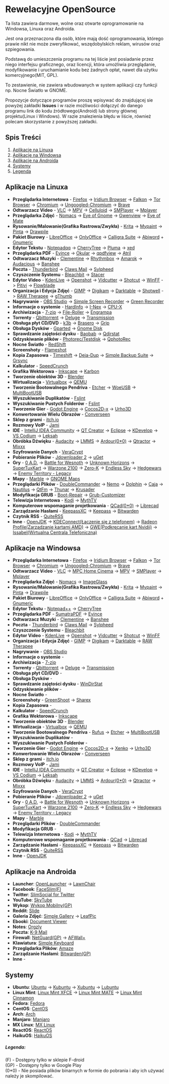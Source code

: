 # Rewelacyjne OpenSource


Ta lista zawiera darmowe, wolne oraz otwarte oprogramowanie na Windowsa, Linuxa oraz Androida.

Jest ona przeznaczona dla osób, które mają dość oprogramowania, którego prawie nikt nie może zweryfikować, wszędobylskich reklam, wirusów oraz szpiegowania.


Podstawą do umieszczenia programu na tej liście jest posiadanie przez niego interfejsu graficznego, oraz licencji, która umożliwia przeglądanie, modyfikowanie i uruchamianie kodu bez żadnych opłat, nawet dla użytku komercyjnego(MIT, GPL).

To zestawienie, nie zawiera wbudowanych w system aplikacji czy funkcji np. Nocne Światło w GNOME.

Propozycje dotyczące programów proszę wpisywać do znajdującej sie powyżej zakładki __Issues__ i w razie możliwości dołączyć do danego programu link do kodu źródłowego(Android) lub strony głównej projektu(Linux i Windows). W razie znalezienia błędu w liście, również polecam skorzystanie z powyższej zakładki.



## Spis Treści
1. [Aplikacje na Linuxa](#aplikacje-na-linuxa)
2. [Aplikacje na Windowsa](#aplikacje-na-windowsa)
3. [Aplikacje na Androida](#aplikacje-na-androida)
4. [Systemy](#systemy)
5. [Legenda](#legenda)

## Aplikacje na Linuxa
* __Przeglądarka Internetowa__ - [Firefox](https://www.mozilla.org/) -> [Iridium Browser](https://iridiumbrowser.de/) -> [Falkon](https://www.falkon.org/) -> [Tor Browser](https://www.torproject.org/) -> [Chromium](https://chromium.woolyss.com/download/) -> [Ungoogled-Chromium](https://github.com/Eloston/ungoogled-chromium) -> [Brave](https://github.com/brave/brave-browser/releases)
* __Odtwarzacz Video__ - [VLC](https://www.videolan.org/vlc/) -> [MPV](https://mpv.io/) -> [Celluloid](https://github.com/celluloid-player/celluloid) -> [SMPlayer](https://www.smplayer.info/) -> [Mplayer](http://www.mplayerhq.hu/)
* __Przeglądarka Zdjęć__ - [Nomacs](https://nomacs.org/) -> [Eye of Gnome](https://wiki.gnome.org/Apps/EyeOfGnome/) -> [Gwenview](https://userbase.kde.org/Gwenview) -> [Eye of Mate](https://github.com/mate-desktop/eom)
* __Rysowanie/Malowanie(Grafika Rastrowa/Zwykła)__ - [Krita](https://krita.org/) -> [Mypaint](http://mypaint.org/) -> [Pinta](https://pinta-project.com/pintaproject/pinta/) -> [Drawpile](https://drawpile.net/)
* __Pakiet Biurowy__ - [LibreOffice](https://pl.libreoffice.org/pobieranie/) -> [OnlyOffice](https://www.onlyoffice.com/) -> [Calligra Suite](https://www.calligra.org) -> [Abiword](https://abisource.com/) + [Gnumeric](http://www.gnumeric.org)
* __Edytor Tekstu__ - [Notepadqq](https://notepadqq.com/s/) -> [CherryTree](https://www.giuspen.com/cherrytree/) -> [Pluma](https://github.com/mate-desktop/pluma) -> [xed](https://github.com/linuxmint/xed)
* __Przeglądarka PDF__ - [Evince](https://wiki.gnome.org/Apps/Evince) -> [Okular](https://okular.kde.org/) -> [qpdfview](https://launchpad.net/qpdfview) -> [Atril](https://github.com/mate-desktop/atril)
* __Odtwarzacz Muzyki__ - [Clementine](https://www.clementine-player.org/) -> [Rhythmbox](https://wiki.gnome.org/Apps/Rhythmbox/) -> [Amarok](https://amarok.kde.org/) -> [Audacious](https://audacious-media-player.org/) -> [Banshee](http://www.banshee-project.org/)
* __Poczta__ - [Thunderbird](https://www.thunderbird.net) -> [Claws Mail](http://www.claws-mail.org/) -> [Sylpheed](https://sylpheed.sraoss.jp/en/)
* __Czyszczenie Systemu__ - [Bleachbit](https://www.bleachbit.org/) -> [Stacer](https://github.com/oguzhaninan/Stacer/releases)
* __Edytor Video__ - [KdenLive](https://kdenlive.org/) -> [Openshot](https://www.openshot.org/) -> [Vidcutter](https://github.com/ozmartian/vidcutter/releases) -> [Shotcut](https://www.shotcut.org/) -> [WinFF](https://www.biggmatt.com/p/winff.html) -> [Pitivi](http://www.pitivi.org/) -> [Flowblade](https://github.com/jliljebl/flowblade)
* __Organizacja i Edycja Zdjęć__ - [GIMP](https://www.gimp.org/) -> [Digikam](https://www.digikam.org/) -> [Darktable](https://www.darktable.org/) -> [Shotwell](https://wiki.gnome.org/Apps/Shotwell) -> [RAW Therapee](https://www.rawtherapee.com/) -> [gThumb](https://wiki.gnome.org/Apps/Gthumb)
* __Nagrywanie__ - [OBS Studio](https://obsproject.com/) -> [Simple Screen Recorder](https://www.maartenbaert.be/simplescreenrecorder/) -> [Green Recorder](https://github.com/foss-project/green-recorder)
* __Informacje o systemie__ - [HardInfo](https://help.ubuntu.com/community/HardInfo) -> [I-Nex](http://i-nex.linux.pl/) -> [CPU-X](https://github.com/X0rg/CPU-X/releases)
* __Archiwizacja__ - [7-zip](https://www.7-zip.org/) -> [File-Roller](https://en.wikipedia.org/wiki/File_Roller) -> [Engrampa](https://github.com/mate-desktop/engrampa)
* __Torrenty__ - [Qbittorrent](https://www.qbittorrent.org/) -> [Deluge](https://deluge-torrent.org/) -> [Transmission](https://transmissionbt.com/)
* __Obsługa płyt CD/DVD__ - [k3b](https://sourceforge.net/projects/k3b/) -> [Brasero](https://wiki.gnome.org/Apps/Brasero) -> [Grip](https://sourceforge.net/projects/grip/)
* __Obsługa Dysków__ - [Gparted](https://gparted.org/) -> [Gnome Disk](https://wiki.gnome.org/Apps/Disks)
* __Sprawdzanie zajętości dysku__ - [Baobab](http://www.marzocca.net/linux/baobab/) -> [Qdirstat](https://github.com/shundhammer/qdirstat)
* __Odzyskiwanie plików__ - [Photorec/Testdisk](https://www.cgsecurity.org/wiki/TestDisk_Download) -> [QphotoRec](https://www.cgsecurity.org/wiki/TestDisk_Download)
* __Nocne Światło__ - [RedShift](http://jonls.dk/redshift/)
* __Screenshoty__ - [Flameshot](https://github.com/lupoDharkael/flameshot)
* __Kopia Zapasowa__ - [Timeshift](https://github.com/teejee2008/timeshift) -> [Deja-Dup](https://wiki.gnome.org/Apps/DejaDup) -> [Simple Backup Suite](https://help.ubuntu.com/community/BackupYourSystem/SimpleBackupSuite) -> [Grsync](http://www.opbyte.it/grsync/)
* __Kalkulator__ - [SpeedCrunch](https://speedcrunch.org/)
* __Grafika Wektorowa__ - [Inkscape](https://inkscape.org/) -> [Karbon](https://www.calligra.org/karbon/)
* __Tworzenie obiektów 3D__ - [Blender](https://blender.org/)
* __Wirtualizacja__ - [Virtualbox](https://www.virtualbox.org/) -> [QEMU](https://www.qemu.org/)
* __Tworzenie Bootowalnego Pendriva__ - [Etcher](https://www.balena.io/etcher/) -> [WoeUSB](https://github.com/slacka/WoeUSB) -> [MultiBootUSB](http://multibootusb.org/)
* __Wyszukiwanie Duplikatów__ - [Fslint](https://www.pixelbeat.org/fslint/)
* __Wyszukiwanie Pustych Folderów__ - [Fslint](https://www.pixelbeat.org/fslint/)
* __Tworzenie Gier__ - [Godot Engine](https://godotengine.org/) -> [Cocos2D-x](https://cocos2d-x.org/) -> [Urho3D](https://urho3d.github.io/)
* __Konwertowanie Wielu Obrazów__ - [Converseen](http://converseen.fasterland.net/)
* __Sklep z grami__ - [itch.io](https://itch.io/app)
* __Rozmowy VoIP__ - [Jami](https://jami.net/)
* __IDE__ - [IntelliJ IDEA Community](https://www.jetbrains.com/idea/) -> [QT Creator](https://github.com/qt-creator/qt-creator) -> [Eclipse](https://www.eclipse.org/) -> [KDevelop](https://www.kdevelop.org/) -> [VS Codium](https://vscodium.com/) -> [Leksah](http://leksah.org/)
* __Obróbka Dźwięku__ - [Audacity](https://www.audacityteam.org/) -> [LMMS](https://lmms.io) -> [Ardour(0*0)](https://ardour.org/) -> [Qtractor](http://www.qtractor.org/) -> [Mixxx](https://www.mixxx.org/)
* __Szyfrowanie Danych__ - [VeraCrypt](https://www.veracrypt.fr/en/Home.html)
* __Pobieranie Plików__ - [Jdownloader 2](http://www.jdownloader.org/jdownloader2) -> [uGet](https://ugetdm.com/)
* __Gry__ - [0 A.D.](https://play0ad.com/) -> [Battle for Wesnoth](https://wesnoth.org/) -> [Unknown Horizons](http://unknown-horizons.org/) -> [SuperTuxKart](https://supertuxkart.net/Main_Page) -> [Warzone 2100](http://wz2100.net/) -> [Zero-K](https://zero-k.info/) -> [Endless Sky](https://endless-sky.github.io/) -> [Hedgewars](https://www.hedgewars.org/) -> [Enemy Territory - Legacy](https://www.etlegacy.com/)
* __Mapy__ - [Marble](https://marble.kde.org/) -> [GNOME Maps](https://wiki.gnome.org/Apps/Maps)
* __Przeglądarki Plików__ - [DoubleCommander](https://doublecmd.sourceforge.io/) -> [Nemo](https://github.com/linuxmint/nemo) -> [Dolphin](https://kde.org/applications/system/dolphin/) -> [Caja](https://github.com/mate-desktop/caja) -> [Nautilus](https://gitlab.gnome.org/GNOME/nautilus) -> [QtFm](https://qtfm.eu/) -> [Thunar](https://docs.xfce.org/xfce/thunar/start) -> [Krusader](https://krusader.org/)
* __Modyfikacja GRUB__ - [Boot-Repair](https://help.ubuntu.com/community/Boot-Repair) -> [Grub-Customizer](https://launchpad.net/grub-customizer)
* __Telewizja Internetowa__ - [Kodi](https://kodi.tv/) -> [MythTV](https://www.mythtv.org/)
* __Komputerowe wspomaganie projetkowania__ - [QCad(0*0)](https://www.qcad.org/en/) -> [Librecad](https://librecad.org/)
* __Zarządzanie Hasłami__ - [KeepassXC](https://keepassxc.org/) -> [Keepass](https://keepass.info/) -> [Bitwarden](https://github.com/bitwarden/desktop)
* __Czytnik RSS__ - [QuiteRSS](https://quiterss.org/)
* __Inne__ - [OpenJDK](https://openjdk.java.net/) -> [KDEConnect(Łączenie się z telefonem)](https://invent.kde.org/kde/kdeconnect-kde) -> [Radeon Profile(Zarządzanie kartami AMD)](https://github.com/marazmista/radeon-profile) -> [GWE(Podkręcanie kart Nvidii)](https://gitlab.com/leinardi/gwe) -> [Issabel(Wirtualna Centrala Telefoniczna)](https://www.issabel.org/)



## Aplikacje na Windowsa
* __Przeglądarka Internetowa__ - [Firefox](https://www.mozilla.org/) -> [Iridium Browser](https://iridiumbrowser.de/) -> [Falkon](https://www.falkon.org/) -> [Tor Browser](https://www.torproject.org/) -> [Chromium](https://chromium.woolyss.com/download/) -> [Ungoogled-Chromium](https://github.com/Eloston/ungoogled-chromium) -> [Brave](https://github.com/brave/brave-browser/releases)
* __Odtwarzacz Video__ - [VLC](https://www.videolan.org/vlc/) -> [MPC Home Cinema](https://mpc-hc.org/) -> [MPV](https://mpv.io/) -> [SMPlayer](https://www.smplayer.info/) -> [Mplayer](http://www.mplayerhq.hu/)
* __Przeglądarka Zdjęć__ - [Nomacs](https://nomacs.org/) -> [ImageGlass](https://imageglass.org/)
* __Rysowanie/Malowanie(Grafika Rastrowa/Zwykła)__ - [Krita](https://krita.org/) -> [Mypaint](http://mypaint.org/) -> [Pinta](https://pinta-project.com/pintaproject/pinta/) -> [Drawpile](https://drawpile.net/)
* __Pakiet Biurowy__ - [LibreOffice](https://pl.libreoffice.org/pobieranie/) -> [OnlyOffice](https://www.onlyoffice.com/) -> [Calligra Suite](https://www.calligra.org) -> [Abiword](https://abisource.com/) + [Gnumeric](http://www.gnumeric.org)
* __Edytor Tekstu__ - [Notepad++](https://notepad-plus-plus.org/) -> [CherryTree](https://www.giuspen.com/cherrytree/)
* __Przeglądarka PDF__ - [SumatraPDF](https://www.sumatrapdfreader.org/free-pdf-reader.html) -> [Evince](https://wiki.gnome.org/Apps/Evince)
* __Odtwarzacz Muzyki__ - [Clementine](https://www.clementine-player.org/) -> [Banshee](http://www.banshee-project.org/)
* __Poczta__ - [Thunderbird](https://www.thunderbird.net) -> [Claws Mail](http://www.claws-mail.org/) -> [Sylpheed](https://sylpheed.sraoss.jp/en/)
* __Czyszczenie Systemu__ - [Bleachbit](https://www.bleachbit.org/)
* __Edytor Video__ - [KdenLive](https://kdenlive.org/) -> [Openshot](https://www.openshot.org/) -> [Vidcutter](https://github.com/ozmartian/vidcutter/releases) -> [Shotcut](https://www.shotcut.org/) -> [WinFF](https://www.biggmatt.com/p/winff.html)
* __Organizacja i Edycja Zdjęć__ - [GIMP](https://www.gimp.org/) -> [Digikam](https://www.digikam.org/) -> [Darktable](https://www.darktable.org/) -> [RAW Therapee](https://www.rawtherapee.com/)
* __Nagrywanie__ - [OBS Studio](https://obsproject.com/)
* __Informacje o systemie__ -
* __Archiwizacja__ - [7-zip](https://www.7-zip.org/)
* __Torrenty__ - [Qbittorrent](https://www.qbittorrent.org/) -> [Deluge](https://deluge-torrent.org/) -> [Transmission](https://transmissionbt.com/)
* __Obsługa płyt CD/DVD__ -
* __Obsługa Dysków__ -
* __Sprawdzanie zajętości dysku__ - [WinDirStat](https://windirstat.net/)
* __Odzyskiwanie plików__ -
* __Nocne Światło__ -
* __Screenshoty__ - [GreenShoot](https://getgreenshot.org/) -> [Sharex](https://getsharex.com/)
* __Kopia Zapasowa__ -
* __Kalkulator__ - [SpeedCrunch](https://speedcrunch.org/)
* __Grafika Wektorowa__ - [Inkscape](https://inkscape.org/)
* __Tworzenie obiektów 3D__ - [Blender](https://blender.org/)
* __Wirtualizacja__ - [Virtualbox](https://www.virtualbox.org/) -> [QEMU](https://www.qemu.org/)
* __Tworzenie Bootowalnego Pendriva__ - [Rufus](https://rufus.ie/) -> [Etcher](https://www.balena.io/etcher/) -> [MultiBootUSB](http://multibootusb.org/)
* __Wyszukiwanie Duplikatów__ -
* __Wyszukiwanie Pustych Folderów__ -
* __Tworzenie Gier__ - [Godot Engine](https://godotengine.org/) -> [Cocos2D-x](https://cocos2d-x.org/) -> [Xenko](https://xenko.com/) -> [Urho3D](https://urho3d.github.io/)
* __Konwertowanie Wielu Obrazów__ - [Converseen](http://converseen.fasterland.net/)
* __Sklep z grami__ - [itch.io](https://itch.io/app)
* __Rozmowy VoIP__ - [Jami](https://jami.net/)
* __IDE__ - [IntelliJ IDEA Community](https://www.jetbrains.com/idea/) -> [QT Creator](https://github.com/qt-creator/qt-creator) -> [Eclipse](https://www.eclipse.org/) -> [KDevelop](https://www.kdevelop.org/) -> [VS Codium](https://vscodium.com/) -> [Leksah](http://leksah.org/)
* __Obróbka Dźwięku__ - [Audacity](https://www.audacityteam.org/) -> [LMMS](https://lmms.io) -> [Ardour(0*0)](https://ardour.org/) -> [Qtractor](http://www.qtractor.org/) -> [Mixxx](https://www.mixxx.org/)
* __Szyfrowanie Danych__ - [VeraCrypt](https://www.veracrypt.fr/en/Home.html)
* __Pobieranie Plików__ - [Jdownloader 2](http://www.jdownloader.org/jdownloader2) -> [uGet](https://ugetdm.com/)
* __Gry__ - [0 A.D.](https://play0ad.com/) -> [Battle for Wesnoth](https://wesnoth.org/) -> [Unknown Horizons](http://unknown-horizons.org/) -> [SuperTuxKart](https://supertuxkart.net/Main_Page) -> [Warzone 2100](http://wz2100.net/) -> [Zero-K](https://zero-k.info/) -> [Endless Sky](https://endless-sky.github.io/) -> [Hedgewars](https://www.hedgewars.org/) -> [Enemy Territory - Legacy](https://www.etlegacy.com/)
* __Mapy__ - [Marble](https://marble.kde.org/)
* __Przeglądarki Plików__ - [DoubleCommander](https://doublecmd.sourceforge.io/)
* __Modyfikacja GRUB__ -
* __Telewizja Internetowa__ - [Kodi](https://kodi.tv/) -> [MythTV](https://www.mythtv.org/)
* __Komputerowe wspomaganie projetkowania__ - [QCad](https://www.qcad.org/en/) -> [Librecad](https://librecad.org/)
* __Zarządzanie Hasłami__ - [KeepassXC](https://keepassxc.org/) -> [Keepass](https://keepass.info/) -> [Bitwarden](https://github.com/bitwarden/desktop)
* __Czytnik RSS__ - [QuiteRSS](https://quiterss.org/)
* __Inne__ - [OpenJDK](https://openjdk.java.net/)

## Aplikacje na Androida
* __Launcher__: [OpenLauncher](https://github.com/OpenLauncherTeam/openlauncher) -> [LawnChair](https://lawnchair.app/)
* __Facebook__: [FaceSlim(F)](https://github.com/indywidualny/FaceSlim)
* __Twitter__: [SlimSocial for Twitter](https://github.com/rignaneseleo/SlimSocial-for-Twitter)
* __YouTube__: [SkyTube](http://skytube-app.com/)
* __Wykop__: [Wykop Mobilny(GP)](https://github.com/feelfreelinux/WykopMobilny)
* __Reddit__: [Slide](https://github.com/ccrama/Slide)
* __Galeria Zdjęć__: [Simple Gallery](https://github.com/SimpleMobileTools/Simple-Gallery) -> [LeafPic](https://gitlab.com/HoraApps/LeafPic)
* __Ebooki__: [Document Viewer](https://github.com/SufficientlySecure/document-viewer)
* __Notes__: [Orgzly](https://github.com/orgzly/orgzly-android)
* __Poczta__: [K-9 Mail](https://k9mail.github.io/)
* __Firewall__: [NetGuard(GP)](https://github.com/M66B/NetGuard/) -> [AFWall+](https://github.com/ukanth/afwall/)
* __Klawiatura__: [Simple Keyboard](https://f-droid.org/en/packages/rkr.simplekeyboard.inputmethod/)
* __Przeglądarka Plików__: [Amaze](https://github.com/TeamAmaze/AmazeFileManager)
* __Zarządzanie Hasłami__: [Bitwarden(GP)](https://github.com/bitwarden/mobile)
* __Inne__ -

## Systemy
* __Ubuntu__: [Ubuntu](https://www.ubuntu.com/) -> [Kubuntu](https://kubuntu.org/) -> [Xubuntu](https://xubuntu.org/) -> [Lubuntu](https://lubuntu.net/)
* __Linux Mint__: [Linux Mint XFCE](https://linuxmint.com/download.php) -> [Linux Mint MATE](https://linuxmint.com/download.php) -> [Linux Mint Cinnamon](https://linuxmint.com/download.php)
* __Fedora__: [Fedora](https://getfedora.org/)
* __CentOS__: [CentOS](https://www.centos.org/)
* __Arch__: [Arch](https://www.archlinux.org/)
* __Manjaro__: [Manjaro](https://manjaro.org/)
* __MX Linux__: [MX Linux](https://mxlinux.org/)
* __ReactOS__: [ReactOS](https://www.reactos.org/)
* __HaikuOS__: [HaikuOS](https://www.haiku-os.org/)

##### Legenda:

(F) - Dostępny tylko w sklepie F-droid  
(GP) - Dostępny tylko w Google Play  
(0*0) - Nie posiada plików binarnych w formie do pobrania i aby ich używać należy je skompilować.
